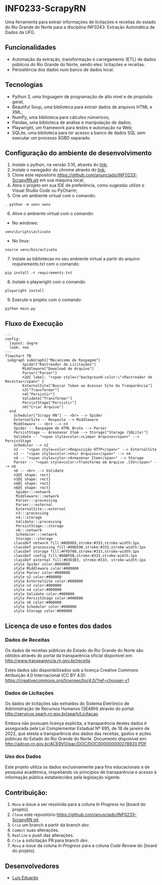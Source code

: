 # INF0233-ScrapyRN
Uma ferramenta para extrair informações de licitações e receitas do estado do Rio Grande do Norte para a disciplina INF0243: Extração Automática de Dados da UFG.

## Funcionalidades

- Automação da extração, transformação e carregamento (ETL) de dados públicos do Rio Grande do Norte, sendo eles: licitações e receitas.        
- Persistência dos dados num banco de dados local.

## Tecnologias

 - Python 3, uma linguagem de programação de alto nível e de propósito geral;
 - Beautiful Soup, uma biblioteca para extrair dados de arquivos HTML e XML;
 - NumPy, uma biblioteca para cálculos númericos;
 - Pandas, uma biblioteca de análise e manipulação de dados;
 - Playwright, um framework para testes e automação na Web;
 - SQLite, uma biblioteca para ter acesso a banco de dados SQL sem executar um processo SGBD separado.

## Configuração do ambiente de desenvolvimento

1. Instale o python, na versão 3.10, através do [link](https://www.python.org/downloads/);
2. Instale o navegador do chrome através do [link](https://www.google.com/chrome/);
3. Clone este repositório https://github.com/anunciado/INF0233-ScrapyRN.git em sua máquina local;
4. Abra o projeto em sua IDE de preferência, como sugestão utilize o Visual Studio Code ou PyCharm;
5. Crie um ambiente virtual com o comando:
```
. python -m venv venv
```
6. Ative o ambiente virtual com o comando:
* No windows:
```
venv\Scripts\activate
```
* No linux:
```
source venv/bin/activate
```
7. Instale as bibliotecas no seu ambiente virtual a partir do arquivo _requirements.txt_ com o comando:
```
pip install -r requirements.txt
```
8. Instale o playwright com o comando:
```
playwright install
```
9. Execute o projeto com o comando:
```
python main.py
```

## Fluxo de Execução

```mermaid
---
config:
  layout: dagre
  look: neo
---
flowchart TB
 subgraph subGraph1["Mecanismo de Raspagem"]
        Spider["Rastreador de Licitações"]
        Middleware["Download de Arquivo"]
        Parser["Parser"]
        n2@{ label: "<span style=\"background-color:\">Rastreador de Receitas</span>" }
        ExternalSite["Buscar Token ao Acessar Site da Tranparência"]
        n3["Transformar"]
        n4["Persistir"]
        Validate["Transformar"]
        PersistStage["Persistir"]
        n6["Criar Arquivo"]
  end
    Scheduler["Scrapy RN"] -- <br> --> Spider
    ExternalSite -- Resposta --> Middleware
    Middleware -- <br> --> n3
    Spider -- Raspagem de HTML Bruto --> Parser
    PersistStage -- Armazenar Item --> Storage["Storage (SQLite)"]
    Validate -- "<span style=color:>Limpar Arquivo</span>" --> PersistStage
    Scheduler --> n2
    n2 -- "<span style=color:>Requisição HTTP</span>" --> ExternalSite
    n3 -- "<span style=color:>Unir Arquivos</span>" --> n4
    n4 -- "<span style=color:>Armazenar Item</span>" --> Storage
    Parser -- "<span style=color:>Transforma em Arquivo .CSV</span>" --> n6
    n6 -- <br> --> Validate
    n2@{ shape: rect}
    n3@{ shape: rect}
    n4@{ shape: rect}
    n6@{ shape: rect}
     Spider:::network
     Middleware:::network
     Parser:::processing
     Parser:::external
     ExternalSite:::external
     n3:::processing
     n4:::storage
     Validate:::processing
     PersistStage:::storage
     n6:::network
     Scheduler:::network
     Storage:::storage
    classDef network fill:#ADD8E6,stroke:#333,stroke-width:1px
    classDef processing fill:#90EE90,stroke:#333,stroke-width:1px
    classDef storage fill:#FFD700,stroke:#333,stroke-width:1px
    classDef config fill:#D8BFD8,stroke:#333,stroke-width:1px
    classDef external fill:#D3D3D3, stroke:#333, stroke-width:1px
    style Spider color:#000000
    style Middleware color:#000000
    style Parser color:#000000
    style n2 color:#000000
    style ExternalSite color:#000000
    style n3 color:#000000
    style n4 color:#000000
    style Validate color:#000000
    style PersistStage color:#000000
    style n6 color:#000000
    style Scheduler color:#000000
    style Storage color:#000000
```

## Licença de uso e fontes dos dados

### Dados de Receitas
Os dados de receitas públicas do Estado do Rio Grande do Norte são obtidos através do portal da transparência oficial disponível em: http://www.transparencia.rn.gov.br/receita

Estes dados são disponibilizados sob a licença Creative Commons Atribuição 4.0 Internacional (CC BY 4.0): https://creativecommons.org/licenses/by/4.0/?ref=chooser-v1

### Dados de Licitações  
Os dados de licitações são extraídos do Sistema Eletrônico de Administração de Recursos Humanos (SEARH) através do portal: http://servicos.searh.rn.gov.br/searh/Licitacao

Embora não possuam licença explícita, a transparência destes dados é assegurada pela Lei Complementar Estadual Nº 695, de 18 de janeiro de 2022, que atesta a transparência dos dados das receitas, gastos e ações públicas do Estado do Rio Grande do Norte. Documento disponível em: http://adcon.rn.gov.br/ACERVO/gac/DOC/DOC000000000278920.PDF

### Uso dos Dados
Este projeto utiliza os dados exclusivamente para fins educacionais e de pesquisa acadêmica, respeitando os princípios de transparência e acesso à informação pública estabelecidos pela legislação vigente.

## Contribuição:

1. `Mova` a issue a ser resolvida para a coluna _In Progress_ no [board do projeto].  
2. `Clone` este repositório https://github.com/anunciado/INF0233-ScrapyRN.git.
3. `Crie` um branch a partir da branch _dev_.
4. `Commit` suas alterações.
5. `Realize` o push das alterações.
6. `Crie` a solicitação PR para branch _dev_.
7. `Mova` a _issue_ da coluna _In Progress_ para a coluna _Code Review_ do [board do projeto].

## Desenvolvedores

- [Luís Eduardo](https://github.com/anunciado)